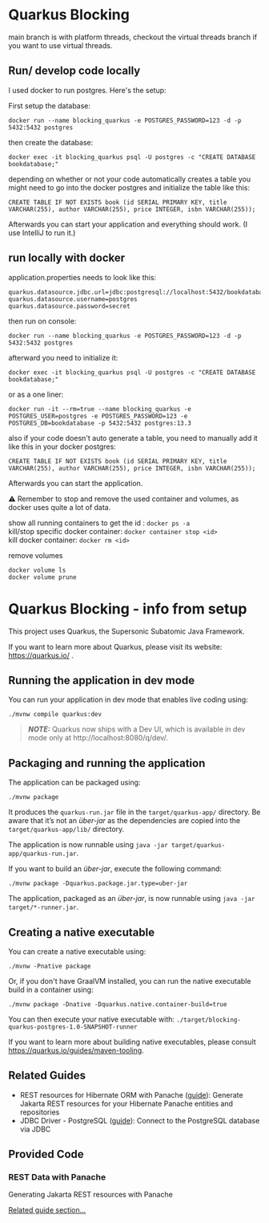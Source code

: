 # Quarkus Blocking

main branch is with platform threads, checkout the virtual threads branch if you want to use virtual threads.

## Run/ develop code locally

I used docker to run postgres. Here's the setup:

First setup the database:
```
docker run --name blocking_quarkus -e POSTGRES_PASSWORD=123 -d -p 5432:5432 postgres
```
then create the database:
```
docker exec -it blocking_quarkus psql -U postgres -c "CREATE DATABASE bookdatabase;"
```

depending on whether or not your code automatically creates a table you might need to go into the docker postgres and initialize the table like this:
```
CREATE TABLE IF NOT EXISTS book (id SERIAL PRIMARY KEY, title VARCHAR(255), author VARCHAR(255), price INTEGER, isbn VARCHAR(255));
```



Afterwards you can start your application and everything should work. (I use IntelliJ to run it.)


## run locally with docker

application.properties needs to look like this:
```
quarkus.datasource.jdbc.url=jdbc:postgresql://localhost:5432/bookdatabase
quarkus.datasource.username=postgres
quarkus.datasource.password=secret
```

then run on console:
```
docker run --name blocking_quarkus -e POSTGRES_PASSWORD=123 -d -p 5432:5432 postgres
```
afterward you need to initialize it:
```
docker exec -it blocking_quarkus psql -U postgres -c "CREATE DATABASE bookdatabase;"
```
or as a one liner:
```
docker run -it --rm=true --name blocking_quarkus -e POSTGRES_USER=postgres -e POSTGRES_PASSWORD=123 -e POSTGRES_DB=bookdatabase -p 5432:5432 postgres:13.3
```
also if your code doesn't auto generate a table, you need to manually add it like this in your docker postgres:
```
CREATE TABLE IF NOT EXISTS book (id SERIAL PRIMARY KEY, title VARCHAR(255), author VARCHAR(255), price INTEGER, isbn VARCHAR(255));
```

Afterwards you can start the application.


:warning: Remember to stop and remove the used container and volumes, as docker uses quite a lot of data.

show all running containers to get the id : `docker ps -a`  
kill/stop specific docker container: `docker container stop <id>`   
kill docker container: `docker rm <id>`

remove volumes
```
docker volume ls
docker volume prune
```

# Quarkus Blocking - info from setup
 
This project uses Quarkus, the Supersonic Subatomic Java Framework.

If you want to learn more about Quarkus, please visit its website: https://quarkus.io/ .

## Running the application in dev mode

You can run your application in dev mode that enables live coding using:

```shell script
./mvnw compile quarkus:dev
```

> **_NOTE:_**  Quarkus now ships with a Dev UI, which is available in dev mode only at http://localhost:8080/q/dev/.

## Packaging and running the application

The application can be packaged using:

```shell script
./mvnw package
```

It produces the `quarkus-run.jar` file in the `target/quarkus-app/` directory.
Be aware that it’s not an _über-jar_ as the dependencies are copied into the `target/quarkus-app/lib/` directory.

The application is now runnable using `java -jar target/quarkus-app/quarkus-run.jar`.

If you want to build an _über-jar_, execute the following command:

```shell script
./mvnw package -Dquarkus.package.jar.type=uber-jar
```

The application, packaged as an _über-jar_, is now runnable using `java -jar target/*-runner.jar`.

## Creating a native executable

You can create a native executable using:

```shell script
./mvnw -Pnative package
```

Or, if you don't have GraalVM installed, you can run the native executable build in a container using:

```shell script
./mvnw package -Dnative -Dquarkus.native.container-build=true
```

You can then execute your native executable with: `./target/blocking-quarkus-postgres-1.0-SNAPSHOT-runner`

If you want to learn more about building native executables, please consult https://quarkus.io/guides/maven-tooling.

## Related Guides

- REST resources for Hibernate ORM with Panache ([guide](https://quarkus.io/guides/rest-data-panache)): Generate Jakarta
  REST resources for your Hibernate Panache entities and repositories
- JDBC Driver - PostgreSQL ([guide](https://quarkus.io/guides/datasource)): Connect to the PostgreSQL database via JDBC

## Provided Code

### REST Data with Panache

Generating Jakarta REST resources with Panache

[Related guide section...](https://quarkus.io/guides/rest-data-panache)
